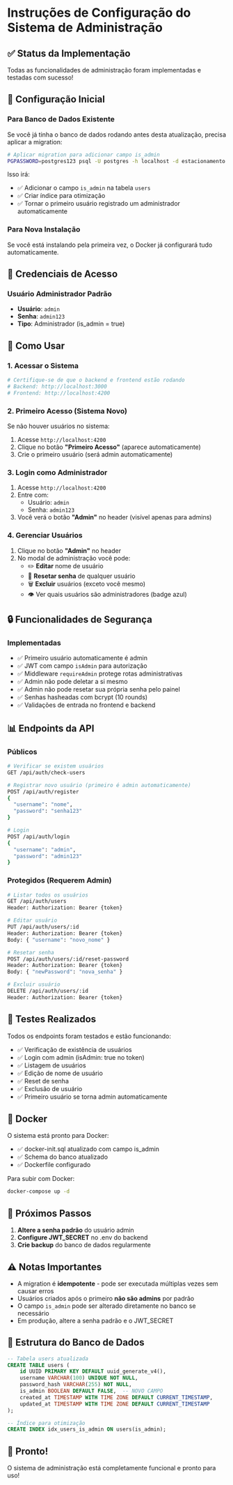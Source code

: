 # Instruções de Configuração do Sistema de Administração

## ✅ Status da Implementação

Todas as funcionalidades de administração foram implementadas e testadas com sucesso!

## 🔧 Configuração Inicial

### Para Banco de Dados Existente

Se você já tinha o banco de dados rodando antes desta atualização, precisa aplicar a migration:

```bash
# Aplicar migration para adicionar campo is_admin
PGPASSWORD=postgres123 psql -U postgres -h localhost -d estacionamento -f backend/database/migration_add_admin.sql
```

Isso irá:
- ✅ Adicionar o campo `is_admin` na tabela `users`
- ✅ Criar índice para otimização
- ✅ Tornar o primeiro usuário registrado um administrador automaticamente

### Para Nova Instalação

Se você está instalando pela primeira vez, o Docker já configurará tudo automaticamente.

## 👤 Credenciais de Acesso

### Usuário Administrador Padrão
- **Usuário**: `admin`
- **Senha**: `admin123`
- **Tipo**: Administrador (is_admin = true)

## 🚀 Como Usar

### 1. Acessar o Sistema

```bash
# Certifique-se de que o backend e frontend estão rodando
# Backend: http://localhost:3000
# Frontend: http://localhost:4200
```

### 2. Primeiro Acesso (Sistema Novo)

Se não houver usuários no sistema:
1. Acesse `http://localhost:4200`
2. Clique no botão **"Primeiro Acesso"** (aparece automaticamente)
3. Crie o primeiro usuário (será admin automaticamente)

### 3. Login como Administrador

1. Acesse `http://localhost:4200`
2. Entre com:
   - Usuário: `admin`
   - Senha: `admin123`
3. Você verá o botão **"Admin"** no header (visível apenas para admins)

### 4. Gerenciar Usuários

1. Clique no botão **"Admin"** no header
2. No modal de administração você pode:
   - ✏️ **Editar** nome de usuário
   - 🔑 **Resetar senha** de qualquer usuário
   - 🗑️ **Excluir** usuários (exceto você mesmo)
   - 👁️ Ver quais usuários são administradores (badge azul)

## 🔒 Funcionalidades de Segurança

### Implementadas
- ✅ Primeiro usuário automaticamente é admin
- ✅ JWT com campo `isAdmin` para autorização
- ✅ Middleware `requireAdmin` protege rotas administrativas
- ✅ Admin não pode deletar a si mesmo
- ✅ Admin não pode resetar sua própria senha pelo painel
- ✅ Senhas hasheadas com bcrypt (10 rounds)
- ✅ Validações de entrada no frontend e backend

## 📊 Endpoints da API

### Públicos
```bash
# Verificar se existem usuários
GET /api/auth/check-users

# Registrar novo usuário (primeiro é admin automaticamente)
POST /api/auth/register
{
  "username": "nome",
  "password": "senha123"
}

# Login
POST /api/auth/login
{
  "username": "admin",
  "password": "admin123"
}
```

### Protegidos (Requerem Admin)
```bash
# Listar todos os usuários
GET /api/auth/users
Header: Authorization: Bearer {token}

# Editar usuário
PUT /api/auth/users/:id
Header: Authorization: Bearer {token}
Body: { "username": "novo_nome" }

# Resetar senha
POST /api/auth/users/:id/reset-password
Header: Authorization: Bearer {token}
Body: { "newPassword": "nova_senha" }

# Excluir usuário
DELETE /api/auth/users/:id
Header: Authorization: Bearer {token}
```

## 🧪 Testes Realizados

Todos os endpoints foram testados e estão funcionando:
- ✅ Verificação de existência de usuários
- ✅ Login com admin (isAdmin: true no token)
- ✅ Listagem de usuários
- ✅ Edição de nome de usuário
- ✅ Reset de senha
- ✅ Exclusão de usuário
- ✅ Primeiro usuário se torna admin automaticamente

## 🐳 Docker

O sistema está pronto para Docker:
- ✅ docker-init.sql atualizado com campo is_admin
- ✅ Schema do banco atualizado
- ✅ Dockerfile configurado

Para subir com Docker:
```bash
docker-compose up -d
```

## 🔄 Próximos Passos

1. **Altere a senha padrão** do usuário admin
2. **Configure JWT_SECRET** no .env do backend
3. **Crie backup** do banco de dados regularmente

## ⚠️ Notas Importantes

- A migration é **idempotente** - pode ser executada múltiplas vezes sem causar erros
- Usuários criados após o primeiro **não são admins** por padrão
- O campo `is_admin` pode ser alterado diretamente no banco se necessário
- Em produção, altere a senha padrão e o JWT_SECRET

## 📝 Estrutura do Banco de Dados

```sql
-- Tabela users atualizada
CREATE TABLE users (
    id UUID PRIMARY KEY DEFAULT uuid_generate_v4(),
    username VARCHAR(100) UNIQUE NOT NULL,
    password_hash VARCHAR(255) NOT NULL,
    is_admin BOOLEAN DEFAULT FALSE,  -- NOVO CAMPO
    created_at TIMESTAMP WITH TIME ZONE DEFAULT CURRENT_TIMESTAMP,
    updated_at TIMESTAMP WITH TIME ZONE DEFAULT CURRENT_TIMESTAMP
);

-- Índice para otimização
CREATE INDEX idx_users_is_admin ON users(is_admin);
```

## 🎉 Pronto!

O sistema de administração está completamente funcional e pronto para uso!
